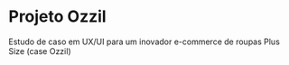 # Projeto Ozzil
Estudo de caso em UX/UI para um inovador e-commerce de roupas Plus Size (case Ozzil)
